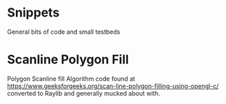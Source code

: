 # Snippets
General bits of code and small testbeds

# Scanline Polygon Fill
Polygon Scanline fill Algorithm code found at https://www.geeksforgeeks.org/scan-line-polygon-filling-using-opengl-c/ converted to Raylib and generally mucked about with.

